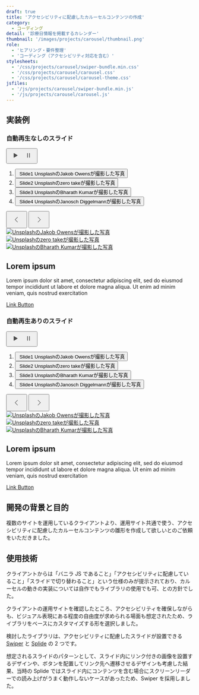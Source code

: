 ```yaml
---
draft: true
title: 'アクセシビリティに配慮したカルーセルコンテンツの作成'
category:
  - コーディング
detail: '診療日情報を掲載するカレンダー'
thumbnail: '/images/projects/carousel/thumbnail.png'
role:
  - 'ヒアリング・要件整理'
  - 'コーディング（アクセシビリティ対応を含む）'
stylesheets:
  - '/css/projects/carousel/swiper-bundle.min.css'
  - '/css/projects/carousel/carousel.css'
  - '/css/projects/carousel/carousel-theme.css'
jsfiles:
  - '/js/projects/carousel/swiper-bundle.min.js'
  - '/js/projects/carousel/carousel.js'
---
```


## 実装例

<div>
  <h3 id="slide-manual">自動再生なしのスライド</h3>
  <div class="p-carousel" role="region" aria-labelledby="#slide-manual" id="carousel-sample01" data-slideautoplay="false">
    <!-- navigations -->
    <div class="p-carousel__nav">
      <!-- play / pause -->
      <button class="c-carousel-button-control" aria-controls="mainslide-track" id="carousel-control" aria-label="スライドを停止">
        <svg width="32" height="32" viewBox="0 0 32 32" fill="none" xmlns="http://www.w3.org/2000/svg" class="c-carousel-button-play">
          <path
            d="M22.2594 15.4023L13.0462 10.0925C12.8352 9.95192 12.5539 9.95192 12.343 10.0925C12.132 10.233 11.9912 10.4442 11.9912 10.6902V21.31C11.9912 21.5563 12.1318 21.8023 12.343 21.9078C12.4484 21.9782 12.5892 22.0133 12.6947 22.0133C12.8002 22.0133 12.941 21.9782 13.0465 21.9078L22.2596 16.598C22.4706 16.4574 22.6114 16.2462 22.6114 16.0002C22.6111 15.7537 22.4704 15.5077 22.2594 15.4022L22.2594 15.4023Z"
            fill="#4D4D4D"
          />
        </svg>
        <svg width="32" height="32" viewBox="0 0 32 32" fill="none" xmlns="http://www.w3.org/2000/svg" class="c-carousel-button-pause">
          <path
            d="M13.3332 9.77765C13.0975 9.77765 12.8713 9.8714 12.7046 10.0381C12.5381 10.2049 12.4443 10.431 12.4443 10.6667V21.3329C12.4443 21.6505 12.6138 21.9441 12.8888 22.1028C13.1637 22.2615 13.5026 22.2615 13.7776 22.1028C14.0528 21.9441 14.2222 21.6506 14.2222 21.3329V10.6667C14.2222 10.431 14.1285 10.2049 13.9617 10.0381C13.795 9.8714 13.5689 9.77765 13.3332 9.77765H13.3332Z"
            fill="#4D4D4D"
          />
          <path
            d="M18.6669 9.77765C18.4312 9.77765 18.2051 9.8714 18.0383 10.0381C17.8716 10.2049 17.7778 10.431 17.7778 10.6667V21.3329C17.7778 21.6505 17.9472 21.9441 18.2225 22.1028C18.4975 22.2615 18.8363 22.2615 19.1113 22.1028C19.3863 21.9441 19.5557 21.6506 19.5557 21.3329V10.6667C19.5557 10.431 19.462 10.2049 19.2955 10.0381C19.1287 9.8714 18.9026 9.77765 18.6669 9.77765H18.6669Z"
            fill="#4D4D4D"
          />
        </svg>
      </button>
      <!-- Thunbnails -->
      <div class="p-carousel__thumbnailArea">
        <div class="p-carousel__thumbnails">
          <div class="swiper" id="thumbnails-track">
            <ol class="swiper-wrapper" role="tablist" aria-label="表示するスライドを選択してください">
              <li class="swiper-slide" role="presentation">
                <button type="button" role="tab" aria-controls="carousel-item-1-1" class="p-carousel__thumbnail">
                  <span class="p-carousel__thumbnail-inner">
                    <span class="c-carousel__thumbnail-image"><img src="/images/projects/carousel/thumb-1.jpg" alt="" /></span>
                    <span class="c-carousel__thumbnail-heading">Slide1</span>
                    <span class="c-carousel__thumbnail-summary">UnsplashのJakob Owensが撮影した写真</span>
                  </span>
                </button>
              </li>
              <li class="swiper-slide" role="presentation">
                <button type="button" role="tab" aria-controls="carousel-item-1-2" class="p-carousel__thumbnail">
                  <span class="p-carousel__thumbnail-inner">
                    <span class="c-carousel__thumbnail-image"><img src="/images/projects/carousel/thumb-2.jpg" alt="" /></span>
                    <span class="c-carousel__thumbnail-heading">Slide2</span>
                    <span class="c-carousel__thumbnail-summary">Unsplashのzero takeが撮影した写真</span>
                  </span>
                </button>
              </li>
              <li class="swiper-slide" role="presentation">
                <button type="button" role="tab" aria-controls="carousel-item-1-3" class="p-carousel__thumbnail">
                  <span class="p-carousel__thumbnail-inner">
                    <span class="c-carousel__thumbnail-image"><img src="/images/projects/carousel/thumb-3.jpg" alt="" /></span>
                    <span class="c-carousel__thumbnail-heading">Slide3</span>
                    <span class="c-carousel__thumbnail-summary">UnsplashのBharath Kumarが撮影した写真</span>
                  </span>
                </button>
              </li>
              <li class="swiper-slide" role="presentation">
                <button type="button" role="tab" aria-controls="carousel-item-1-4" class="p-carousel__thumbnail">
                  <span class="p-carousel__thumbnail-inner">
                    <span class="c-carousel__thumbnail-image"><img src="/images/projects/carousel/thumb-4.jpg" alt="" /></span>
                    <span class="c-carousel__thumbnail-heading">Slide4</span>
                    <span class="c-carousel__thumbnail-summary">UnsplashのJanosch Diggelmannが撮影した写真</span>
                  </span>
                </button>
              </li>
            </ol>
          </div>
        </div>
      </div>
      <!-- Controls-->
      <div class="p-carousel__controls">
        <button class="c-carousel-control-button c-carousel-control-button--prev" tabindex="0" aria-controls="thumbnails-track">
          <svg width="40" height="40" viewBox="0 0 40 40" fill="none" xmlns="http://www.w3.org/2000/svg">
            <path
              fill-rule="evenodd"
              clip-rule="evenodd"
              d="M22.375 27.3125L23.1704 26.5171L16.6532 20L23.1704 13.4829L22.375 12.6875L15.0625 20L22.375 27.3125Z"
              fill="#4D4D4D"
              class="c-carousel-control-button-arrow"
            />
          </svg>
        </button>
        <button class="c-carousel-control-button c-carousel-control-button--next" tabindex="0" aria-controls="thumbnails-track">
          <svg width="40" height="40" viewBox="0 0 40 40" fill="none" xmlns="http://www.w3.org/2000/svg">
            <path
              fill-rule="evenodd"
              clip-rule="evenodd"
              d="M17.625 27.3125L16.8296 26.5171L23.3468 20L16.8296 13.4829L17.625 12.6875L24.9375 20L17.625 27.3125Z"
              fill="#4D4D4D"
              class="c-carousel-control-button-arrow"
            />
          </svg>
        </button>
      </div>
    </div>
    <!-- Slide -->
    <div class="p-carousel__items swiper js-mainslide-track" id="mainslide-track">
      <div class="swiper-wrapper" role="presentation">
        <div class="swiper-slide" id="carousel-item-1-1" role="tabpanel">
          <div class="p-catousel__item">
            <a href="#">
              <picture class="c-carousel__items-image">
                <source media="(max-width:767px)" srcset="/images/projects/carousel/image1_s.jpg 340w" sizes="100vw" />
                <source media="(min-width:768px)" srcset="/images/projects/carousel/image1_l.jpg 1440w" sizes="(max-width:1440px) 100vw, 1440px" />
                <img src="/images/projects/carousel/image1_l.jpg" alt="UnsplashのJakob Owensが撮影した写真" />
              </picture>
            </a>
          </div>
        </div>
        <div class="swiper-slide" id="carousel-item-1-2" role="tabpanel">
          <div class="p-catousel__item">
            <a href="#">
              <picture class="c-carousel__items-image">
                <source media="(max-width:767px)" srcset="/images/projects/carousel/image2_s.jpg 340w" sizes="100vw" />
                <source media="(min-width:768px)" srcset="/images/projects/carousel/image2_l.jpg 1440w" sizes="(max-width:1440px) 100vw, 1440px" />
                <img src="/images/projects/carousel/image2_l.jpg" alt="Unsplashのzero takeが撮影した写真" />
              </picture>
            </a>
          </div>
        </div>
        <div class="swiper-slide" id="carousel-item-1-3" role="tabpanel">
          <div class="p-catousel__item">
            <a href="#">
              <picture class="c-carousel__items-image">
                <source media="(max-width:767px)" srcset="/images/projects/carousel/image3_s.jpg 340w" sizes="100vw" />
                <source media="(min-width:768px)" srcset="/images/projects/carousel/image3_l.jpg 1440w" sizes="(max-width:1440px) 100vw, 1440px" />
                <img src="/images/projects/carousel/image3_l.jpg" alt="UnsplashのBharath Kumarが撮影した写真" />
              </picture>
            </a>
          </div>
        </div>
        <div class="swiper-slide" id="carousel-item-1-4" role="tabpanel">
          <div class="p-catousel__item p-catousel__item--content p-carousel__item--p-slide4">
            <div class="p-slide4__content">
              <h2 class="p-slide4__heading">Lorem ipsum</h2>
              <p>
                Lorem ipsum dolor sit amet, consectetur adipiscing elit, sed do eiusmod tempor incididunt ut labore et dolore magna aliqua. Ut enim ad minim veniam, quis nostrud exercitation
              </p>
              <div class="p-slide4__link"><a href="#" class="c-button c-button--white">Link Button</a></div>
            </div>
            <div class="p-slide4__image"><img src="/images/projects/carousel/image4_l.jpg" alt="" /></div>
          </div>
        </div>
      </div>
    </div>
  </div>
</div>

<div class="mt-20">
  <h3 id="slide-autoplay">自動再生ありのスライド</h3>
  <div class="p-carousel" role="region" aria-labelledby="#slide-autoplay" id="carousel-sample02" data-slideautoplay="true">
    <!-- navigations -->
    <div class="p-carousel__nav">
      <!-- play / pause -->
      <button class="c-carousel-button-control" aria-controls="mainslide-track2" id="carousel-control2" aria-label="スライドを停止">
        <svg width="32" height="32" viewBox="0 0 32 32" fill="none" xmlns="http://www.w3.org/2000/svg" class="c-carousel-button-play">
          <path
            d="M22.2594 15.4023L13.0462 10.0925C12.8352 9.95192 12.5539 9.95192 12.343 10.0925C12.132 10.233 11.9912 10.4442 11.9912 10.6902V21.31C11.9912 21.5563 12.1318 21.8023 12.343 21.9078C12.4484 21.9782 12.5892 22.0133 12.6947 22.0133C12.8002 22.0133 12.941 21.9782 13.0465 21.9078L22.2596 16.598C22.4706 16.4574 22.6114 16.2462 22.6114 16.0002C22.6111 15.7537 22.4704 15.5077 22.2594 15.4022L22.2594 15.4023Z"
            fill="#4D4D4D"
          />
        </svg>
        <svg width="32" height="32" viewBox="0 0 32 32" fill="none" xmlns="http://www.w3.org/2000/svg" class="c-carousel-button-pause">
          <path
            d="M13.3332 9.77765C13.0975 9.77765 12.8713 9.8714 12.7046 10.0381C12.5381 10.2049 12.4443 10.431 12.4443 10.6667V21.3329C12.4443 21.6505 12.6138 21.9441 12.8888 22.1028C13.1637 22.2615 13.5026 22.2615 13.7776 22.1028C14.0528 21.9441 14.2222 21.6506 14.2222 21.3329V10.6667C14.2222 10.431 14.1285 10.2049 13.9617 10.0381C13.795 9.8714 13.5689 9.77765 13.3332 9.77765H13.3332Z"
            fill="#4D4D4D"
          />
          <path
            d="M18.6669 9.77765C18.4312 9.77765 18.2051 9.8714 18.0383 10.0381C17.8716 10.2049 17.7778 10.431 17.7778 10.6667V21.3329C17.7778 21.6505 17.9472 21.9441 18.2225 22.1028C18.4975 22.2615 18.8363 22.2615 19.1113 22.1028C19.3863 21.9441 19.5557 21.6506 19.5557 21.3329V10.6667C19.5557 10.431 19.462 10.2049 19.2955 10.0381C19.1287 9.8714 18.9026 9.77765 18.6669 9.77765H18.6669Z"
            fill="#4D4D4D"
          />
        </svg>
      </button>
      <!-- Thunbnails -->
      <div class="p-carousel__thumbnailArea">
        <div class="p-carousel__thumbnails">
          <div class="swiper" id="thumbnails-track2">
            <ol class="swiper-wrapper" role="tablist" aria-label="表示するスライドを選択してください">
              <li class="swiper-slide" role="presentation">
                <button type="button" role="tab" aria-controls="carousel-item-2-1" class="p-carousel__thumbnail">
                  <span class="p-carousel__thumbnail-inner">
                    <span class="c-carousel__thumbnail-image"><img src="/images/projects/carousel/thumb-1.jpg" alt="" /></span>
                    <span class="c-carousel__thumbnail-heading">Slide1</span>
                    <span class="c-carousel__thumbnail-summary">UnsplashのJakob Owensが撮影した写真</span>
                  </span>
                </button>
              </li>
              <li class="swiper-slide" role="presentation">
                <button type="button" role="tab" aria-controls="carousel-item-2-2" class="p-carousel__thumbnail">
                  <span class="p-carousel__thumbnail-inner">
                    <span class="c-carousel__thumbnail-image"><img src="/images/projects/carousel/thumb-2.jpg" alt="" /></span>
                    <span class="c-carousel__thumbnail-heading">Slide2</span>
                    <span class="c-carousel__thumbnail-summary">Unsplashのzero takeが撮影した写真</span>
                  </span>
                </button>
              </li>
              <li class="swiper-slide" role="presentation">
                <button type="button" role="tab" aria-controls="carousel-item-2-3" class="p-carousel__thumbnail">
                  <span class="p-carousel__thumbnail-inner">
                    <span class="c-carousel__thumbnail-image"><img src="/images/projects/carousel/thumb-3.jpg" alt="" /></span>
                    <span class="c-carousel__thumbnail-heading">Slide3</span>
                    <span class="c-carousel__thumbnail-summary">UnsplashのBharath Kumarが撮影した写真</span>
                  </span>
                </button>
              </li>
              <li class="swiper-slide" role="presentation">
                <button type="button" role="tab" aria-controls="carousel-item-2-4" class="p-carousel__thumbnail">
                  <span class="p-carousel__thumbnail-inner">
                    <span class="c-carousel__thumbnail-image"><img src="/images/projects/carousel/thumb-4.jpg" alt="" /></span>
                    <span class="c-carousel__thumbnail-heading">Slide4</span>
                    <span class="c-carousel__thumbnail-summary">UnsplashのJanosch Diggelmannが撮影した写真</span>
                  </span>
                </button>
              </li>
            </ol>
          </div>
        </div>
      </div>
      <!-- Controls-->
      <div class="p-carousel__controls">
        <button class="c-carousel-control-button c-carousel-control-button--prev" tabindex="0" aria-controls="thumbnails-track2">
          <svg width="40" height="40" viewBox="0 0 40 40" fill="none" xmlns="http://www.w3.org/2000/svg">
            <path
              fill-rule="evenodd"
              clip-rule="evenodd"
              d="M22.375 27.3125L23.1704 26.5171L16.6532 20L23.1704 13.4829L22.375 12.6875L15.0625 20L22.375 27.3125Z"
              fill="#4D4D4D"
              class="c-carousel-control-button-arrow"
            />
          </svg>
        </button>
        <button class="c-carousel-control-button c-carousel-control-button--next" tabindex="0" aria-controls="thumbnails-track2">
          <svg width="40" height="40" viewBox="0 0 40 40" fill="none" xmlns="http://www.w3.org/2000/svg">
            <path
              fill-rule="evenodd"
              clip-rule="evenodd"
              d="M17.625 27.3125L16.8296 26.5171L23.3468 20L16.8296 13.4829L17.625 12.6875L24.9375 20L17.625 27.3125Z"
              fill="#4D4D4D"
              class="c-carousel-control-button-arrow"
            />
          </svg>
        </button>
      </div>
    </div>
    <!-- Slide -->
    <div class="p-carousel__items swiper js-mainslide-track" id="mainslide-track2">
      <div class="swiper-wrapper" role="presentation">
        <div class="swiper-slide" id="carousel-item-2-1" role="tabpanel">
          <div class="p-catousel__item">
            <a href="#">
              <picture class="c-carousel__items-image">
                <source media="(max-width:767px)" srcset="/images/projects/carousel/image1_s.jpg 340w" sizes="100vw" />
                <source media="(min-width:768px)" srcset="/images/projects/carousel/image1_l.jpg 1440w" sizes="(max-width:1440px) 100vw, 1440px" />
                <img src="/images/projects/carousel/image1_l.jpg" alt="UnsplashのJakob Owensが撮影した写真" />
              </picture>
            </a>
          </div>
        </div>
        <div class="swiper-slide" id="carousel-item-2-2" role="tabpanel">
          <div class="p-catousel__item">
            <a href="#">
              <picture class="c-carousel__items-image">
                <source media="(max-width:767px)" srcset="/images/projects/carousel/image2_s.jpg 340w" sizes="100vw" />
                <source media="(min-width:768px)" srcset="/images/projects/carousel/image2_l.jpg 1440w" sizes="(max-width:1440px) 100vw, 1440px" />
                <img src="/images/projects/carousel/image2_l.jpg" alt="Unsplashのzero takeが撮影した写真" />
              </picture>
            </a>
          </div>
        </div>
        <div class="swiper-slide" id="carousel-item-2-3" role="tabpanel">
          <div class="p-catousel__item">
            <a href="#">
              <picture class="c-carousel__items-image">
                <source media="(max-width:767px)" srcset="/images/projects/carousel/image3_s.jpg 340w" sizes="100vw" />
                <source media="(min-width:768px)" srcset="/images/projects/carousel/image3_l.jpg 1440w" sizes="(max-width:1440px) 100vw, 1440px" />
                <img src="/images/projects/carousel/image3_l.jpg" alt="UnsplashのBharath Kumarが撮影した写真" />
              </picture>
            </a>
          </div>
        </div>
        <div class="swiper-slide" id="carousel-item-2-4" role="tabpanel">
          <div class="p-catousel__item p-catousel__item--content p-carousel__item--p-slide4">
            <div class="p-slide4__content">
              <h2 class="p-slide4__heading">Lorem ipsum</h2>
              <p>
                Lorem ipsum dolor sit amet, consectetur adipiscing elit, sed do eiusmod tempor incididunt ut labore et dolore magna aliqua. Ut enim ad minim veniam, quis nostrud exercitation
              </p>
              <div class="p-slide4__link"><a href="#" class="c-button c-button--white">Link Button</a></div>
            </div>
            <div class="p-slide4__image"><img src="/images/projects/carousel/image4_l.jpg" alt="" /></div>
          </div>
        </div>
      </div>
    </div>
  </div>
</div>

## 開発の背景と目的

複数のサイトを運用しているクライアントより、運用サイト共通で使う、アクセシビリティに配慮したカルーセルコンテンツの雛形を作成して欲しいとのご依頼をいただきました。

## 使用技術

クライアントからは「バニラ JS であること」「アクセシビリティに配慮していること」「スライドで切り替わること」という仕様のみが提示されており、カルーセルの動きの実装については自作でもライブラリの使用でも可、との方針でした。

クライアントの運用サイトを確認したところ、アクセシビリティを確保しながらも、ビジュアル表現にある程度の自由度が求められる場面も想定されたため、ライブラリをベースにカスタマイズする形を選択しました。

検討したライブラリは、アクセシビリティに配慮したスライドが設置できる <a href="https://swiperjs.com/" target="_blank">Swiper</a> と <a href="https://ja.splidejs.com/" target="_blank">Splide</a> の 2 つです。

想定されるスライドのパターンとして、スライド内にリンク付きの画像を設置するデザインや、ボタンを配置してリンク先へ遷移させるデザインも考慮した結果、当時の Splide ではスライド内にコンテンツを含む場合にスクリーンリーダーでの読み上げがうまく動作しないケースがあったため、Swiper を採用しました。
